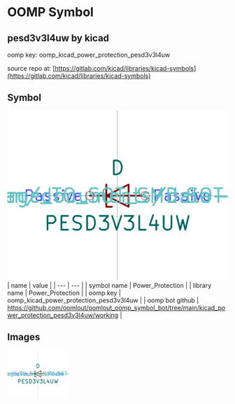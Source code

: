 # OOMP Symbol  
## pesd3v3l4uw  by kicad  
  
oomp key: oomp_kicad_power_protection_pesd3v3l4uw  
  
source repo at: [https://gitlab.com/kicad/libraries/kicad-symbols](https://gitlab.com/kicad/libraries/kicad-symbols)  
## Symbol  
  
[![working.png](working_600.png)](working.png)  
| name | value | 
| --- | --- | 
| symbol name | Power_Protection | 
| library name | Power_Protection | 
| oomp key | oomp_kicad_power_protection_pesd3v3l4uw | 
| oomp bot github | https://github.com/oomlout/oomlout_oomp_symbol_bot/tree/main/kicad_power_protection_pesd3v3l4uw/working | 
## Images  
  
[![working.png](working_140.png)](working.png)  
